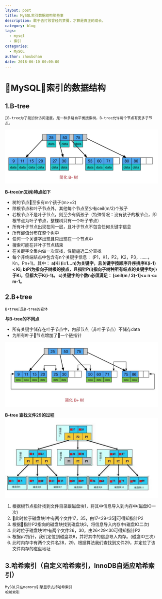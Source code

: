 ```yaml
---
layout: post
title: MySQL索引数据结构那些事
description: 敢于去打败曾经的梦魇，才算是真正的成长。
category: blog
tags:
  - mysql
  - 索引
categories:
  - MySQL
author: zhoubohan
date: 2018-06-10 00:00:00
---
```


# MySQL索引的数据结构

## 1.B-tree

    B-tree为了能加快访问速度，是一种多路自平衡搜索树，B-tree允许每个节点有更多子节点。

![mysql_index-1](/images/mysql_index/mysql_index-1.png)

<b>B-tree(m叉树)特点如下</b>
* 树的节点至多有m个孩子(m>=2)
* 除根节点和叶子节点外，其他每个节点至少有ceil(m/2)个孩子
* 若根节点不是叶子节点，则至少有俩孩子（特殊情况：没有孩子的根节点，即根节点为叶子节点，整棵树只有一个叶子节点）
* 所有叶子节点出现在同一层，且叶子节点不包含任何关键字信息
* 所有键值分布在整个树中
* 任何一个关键字出现且只出现在一个节点中
* 搜索可能在非叶子节点结束
* 在关键字全集内做一次查找，性能逼近二分查找
* 每个非终端结点中包含有n个关键字信息： (P1，K1，P2，K2，P3，......，Kn，Pn+1)。其中：
       <b>a)Ki (i=1...n)为关键字，且关键字按顺序升序排序K(i-1)< Ki; 
       b)Pi为指向子树根的接点，且指针P(i)指向子树种所有结点的关键字均小于Ki，但都大于K(i-1)。 
       c)关键字的个数n必须满足： [ceil(m / 2)-1]<= n <= m-1。</b>
## 2.B+tree

    B+tree是B-tree的变体

<b>与B-tree的不同点</b>
* 所有关键字储存在叶子节点中，内部节点（非叶子节点）不储存data
* 为所有叶子节点增加了一个链指针

![mysql_index-2](/images/mysql_index/mysql_index-2.png)

<b>B-tree 查找文件29的过程</b>
![mysql_index-3](/images/mysql_index/mysql_index-3.png)

1. 根据根节点指针找到文件目录跟磁盘块1，将其中信息导入到内存中(磁盘IO一次)
2. 此时位于磁盘块1中有两个文件17，35，由17<29<35可得知指针P2
3. 根据指针P2指向的磁盘块找到磁盘块3，将信息导入内存中(磁盘IO二次)
4. 此时位于磁盘块1中有两个文件26，30，由26<29<30可得知指针P2
5. 根据p2指针，我们定位到磁盘块8，并将其中的信息导入内存。(磁盘IO三次)
6. 此时内存中有两个文件名28，29。根据算法我们查找到文件29，并定位了该文件内存的磁盘地址


## 3.哈希索引（自定义哈希索引，InnoDB自适应哈希索引）

    MySQL只在memory引擎显示支持哈希索引
    哈希索引
